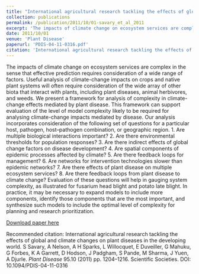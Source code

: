 ```yaml
---
title: "International agricultural research tackling the effects of global and climate changes on plant diseases in the developing world"
collection: publications
permalink: /publication/2011/10/01-savary_et_al_2011
excerpt: 'The impacts of climate change on ecosystem services are complex in the sense that effective prediction requires consideration of a wide range of factors. Useful analysis of climate-change impacts on crops and native plant systems will often require consideration of the wide array of other biota that interact with plants, including plant diseases, animal herbivores, and weeds. We present a framework for analysis of complexity in climate-change effects mediated by plant disease. This framework can support evaluation of the level of model complexity likely to be required for analysing climate-change impacts mediated by disease. Our analysis incorporates consideration of the following set of questions for a particular host, pathogen, host–pathogen combination, or geographic region. 1. Are multiple biological interactions important? 2. Are there environmental thresholds for population responses? 3. Are there indirect effects of global change factors on disease development? 4. Are spatial components of epidemic processes affected by climate? 5. Are there feedback loops for management? 6. Are networks for intervention technologies slower than epidemic networks? 7. Are there effects of plant disease on multiple ecosystem services? 8. Are there feedback loops from plant disease to climate change? Evaluation of these questions will help in gauging system complexity, as illustrated for fusarium head blight and potato late blight. In practice, it may be necessary to expand models to include more components, identify those components that are the most important, and synthesize such models to include the optimal level of complexity for planning and research prioritization.'
date: 2011/10/01
venue: 'Plant Disease'
paperurl: 'PDIS-04-11-0316.pdf'
citation: 'International agricultural research tackling the effects of global and climate changes on plant diseases in the developing world. S Savary, A Nelson, A H Sparks, L Willocquet, E Duveiller, G Mahuku, G Forbes, K A Garrett, D Hodson, J Padgham, S Pande, M Sharma, J Yuen, A Djurle. <i>Plant Disease</i> 95.10 (2011) pp. 1204–1216. Scientific Societies. DOI: 10.1094/PDIS-04-11-0316'
---
```

The impacts of climate change on ecosystem services are complex in the sense that effective prediction requires consideration of a wide range of factors. Useful analysis of climate-change impacts on crops and native plant systems will often require consideration of the wide array of other biota that interact with plants, including plant diseases, animal herbivores, and weeds. We present a framework for analysis of complexity in climate-change effects mediated by plant disease. This framework can support evaluation of the level of model complexity likely to be required for analysing climate-change impacts mediated by disease. Our analysis incorporates consideration of the following set of questions for a particular host, pathogen, host–pathogen combination, or geographic region. 1. Are multiple biological interactions important? 2. Are there environmental thresholds for population responses? 3. Are there indirect effects of global change factors on disease development? 4. Are spatial components of epidemic processes affected by climate? 5. Are there feedback loops for management? 6. Are networks for intervention technologies slower than epidemic networks? 7. Are there effects of plant disease on multiple ecosystem services? 8. Are there feedback loops from plant disease to climate change? Evaluation of these questions will help in gauging system complexity, as illustrated for fusarium head blight and potato late blight. In practice, it may be necessary to expand models to include more components, identify those components that are the most important, and synthesize such models to include the optimal level of complexity for planning and research prioritization.

[Download paper here](PDIS-04-11-0316.pdf)

Recommended citation: International agricultural research tackling the effects of global and climate changes on plant diseases in the developing world. S Savary, A Nelson, A H Sparks, L Willocquet, E Duveiller, G Mahuku, G Forbes, K A Garrett, D Hodson, J Padgham, S Pande, M Sharma, J Yuen, A Djurle. <i>Plant Disease</i> 95.10 (2011) pp. 1204–1216. Scientific Societies. DOI: 10.1094/PDIS-04-11-0316